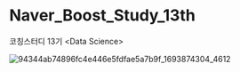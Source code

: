 # Naver_Boost_Study_13th
코칭스터디 13기 &lt;Data Science>


![94344ab74896fc4e446e5fdfae5a7b9f_1693874304_4612](https://github.com/jh941213/Naver_Boost_Study_13th/assets/112835087/dae771af-44f1-43e9-b605-a5c8e90867cd)
